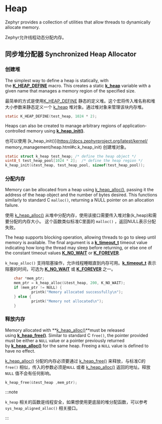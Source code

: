 # Heap

Zephyr provides a collection of utilities that allow threads to dynamically allocate memory.

Zephyr允许线程动态分配内存。

## 同步堆分配器 Synchronized Heap Allocator

### 创建堆

The simplest way to define a heap is statically, with the **[K_HEAP_DEFINE](https://docs.zephyrproject.org/latest/kernel/memory_management/heap.html#c.K_HEAP_DEFINE)** macro. This creates a static **[k_heap](https://docs.zephyrproject.org/latest/kernel/memory_management/heap.html#c.k_heap)** variable with a given name that manages a memory region of the specified size.

最简单的方式是使用[K_HEAP_DEFINE](https://docs.zephyrproject.org/latest/kernel/memory_management/heap.html#c.K_HEAP_DEFINE) 静态的定义堆。这个宏将传入堆名称和堆大小参数来静态定义一个 [k_heap](https://docs.zephyrproject.org/latest/kernel/memory_management/heap.html#c.k_heap) 堆对象。通过堆对象来管理该块内存堆。

```c
static K_HEAP_DEFINE(test_heap, 1024 * 2);
```

Heaps can also be created to manage arbitrary regions of application-controlled memory using **[k_heap_init()](https://docs.zephyrproject.org/latest/kernel/memory_management/heap.html#c.k_heap_init)**.

也可以使用 [k_heap_init()](https://docs.zephyrproject.org/latest/kernel/
memory_management/heap.html#c.k_heap_init) 创建堆对象。

```c
static struct k_heap test_heap; /* define the heap object */
uint8_t test_heap_pool[1024 * 2];  /* define the heap region */
k_heap_init(&test_heap, test_heap_pool, sizeof(test_heap_pool));
```

### 分配内存

Memory can be allocated from a heap using [k_heap_alloc()](https://docs.zephyrproject.org/latest/kernel/memory_management/heap.html#c.k_heap_alloc), passing it the address of the heap object and the number of bytes desired. This functions similarly to standard C `malloc()`, returning a NULL pointer on an allocation failure.

使用 [k_heap_alloc()](https://docs.zephyrproject.org/latest/kernel/memory_management/heap.html#c.k_heap_alloc) 从堆中分配内存，使用该接口需要传入堆对象(k_heap)和需要分配的内存大小。
这个函数类似标准C里面的 `malloc()` ，返回NULL表示分配失败。

The heap supports blocking operation, allowing threads to go to sleep until memory is available. The final argument is a **[k_timeout_t](https://docs.zephyrproject.org/latest/kernel/services/timing/clocks.html#c.k_timeout_t)** timeout value indicating how long the thread may sleep before returning, or else one of the constant timeout values **[K_NO_WAIT](https://docs.zephyrproject.org/latest/kernel/services/timing/clocks.html#c.K_NO_WAIT)** or **[K_FOREVER](https://docs.zephyrproject.org/latest/kernel/services/timing/clocks.html#c.K_FOREVER)**.

`k_heap_alloc()` 支持阻塞操作，允许线程睡眠直到内存可用。**[k_timeout_t](https://docs.zephyrproject.org/latest/kernel/services/timing/clocks.html#c.k_timeout_t)** 表示阻塞的时间，可选为 **[K_NO_WAIT](https://docs.zephyrproject.org/latest/kernel/services/timing/clocks.html#c.K_NO_WAIT)** 或 **[K_FOREVER](https://docs.zephyrproject.org/latest/kernel/services/timing/clocks.html#c.K_FOREVER)** 之一。

```c
    char *mem_ptr;
    mem_ptr = k_heap_alloc(&test_heap, 200, K_NO_WAIT);
    if (mem_ptr != NULL) {
            printk("Memory allocated successfully\n");
    } else {
            printk("Memory not allocated\n");
    }
```

### 释放内存

Memory allocated with **[k_heap_alloc()](https://docs.zephyrproject.org/latest/kernel/memory_management/heap.html#c.k_heap_alloc)**must be released using **[k_heap_free()](https://docs.zephyrproject.org/latest/kernel/memory_management/heap.html#c.k_heap_free)**. Similar to standard C `free()`, the pointer provided must be either a `NULL` value or a pointer previously returned by **[k_heap_alloc()](https://docs.zephyrproject.org/latest/kernel/memory_management/heap.html#c.k_heap_alloc)** for the same heap. Freeing a `NULL` value is defined to have no effect.

[k_heap_alloc()](https://docs.zephyrproject.org/latest/kernel/memory_management/heap.html#c.k_heap_alloc) 分配的内存必须要通过 [k_heap_free()](https://docs.zephyrproject.org/latest/kernel/memory_management/heap.html#c.k_heap_free) 来释放，与标准C的 `free()` 相似，传入的参数必须是`NULL` 或者 [k_heap_alloc()](https://docs.zephyrproject.org/latest/kernel/memory_management/heap.html#c.k_heap_alloc) 返回的地址。释放 `NULL` 值不会有任何影响。

```c
k_heap_free(&test_heap ,mem_ptr);
```

:::note

`k_heap` 相关的函数是线程安全，如果想使用更底层的堆分配函数，可以参考`sys_heap_aligned_alloc()` 相关接口。

:::